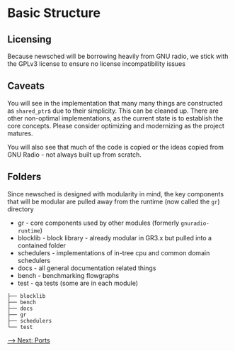 # Basic Structure

## Licensing

Because newsched will be borrowing heavily from GNU radio, we stick with the GPLv3 license to ensure no license incompatibility issues

## Caveats

You will see in the implementation that many many things are constructed as `shared_ptr`s due to their simplicity.  This can be cleaned up.  There are other non-optimal implementations, as the current state is to establish the core concepts.  Please consider optimizing and modernizing as the project matures.

You will also see that much of the code is copied or the ideas copied from GNU Radio - not always built up from scratch.

## Folders

Since newsched is designed with modularity in mind, the key components that will be modular are pulled away from the runtime (now called the `gr`) directory

- gr - core components used by other modules (formerly `gnuradio-runtime`)
- blocklib - block library - already modular in GR3.x but pulled into a contained folder
- schedulers - implementations of in-tree cpu and common domain schedulers
- docs - all general documentation related things
- bench - benchmarking flowgraphs 
- test - qa tests (some are in each module)

```
├── blocklib
├── bench
├── docs
├── gr
├── schedulers
└── test
```

[--> Next: Ports](03_Ports)
